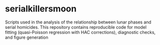 # serialkillersmoon
Scripts used in the analysis of the relationship between lunar phases and serial homicides. This repository contains reproducible code for model fitting (quasi-Poisson regression with HAC corrections), diagnostic checks, and figure generation
